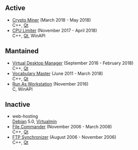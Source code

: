 ## Active
* [Crypto Miner](https://github.com/martin-kudlicka/crypto-miner) (March 2018 - May 2018)  
  C++, [Qt](https://www.qt.io/)
* [CPU Limiter](https://github.com/martin-kudlicka/cpu-limiter) (November 2017 - April 2018)  
  C++, [Qt](https://www.qt.io/), WinAPI
## Mantained
* [Virtual Desktop Manager](https://github.com/martin-kudlicka/virtual-desktop-manager) (September 2016 - February 2018)  
  C++, [Qt](https://www.qt.io/)
* [Vocabulary Master](https://github.com/martin-kudlicka/vocabulary-master) (June 2011 - March 2018)  
  C++, [Qt](https://www.qt.io/)
* [Run As Workstation](https://github.com/martin-kudlicka/run-as-workstation) (November 2016)  
  C, WinAPI
## Inactive
* web-hosting  
  [Debian](https://debian.org/) 5.0, [Virtualmin](https://virtualmin.com/)
* [File Commander](http://sourceforge.net/projects/filecommander/) (November 2006 - March 2008)  
  C++, [Qt](https://www.qt.io/)
* [FTP Synchronizer](http://sourceforge.net/projects/syn-ftp/) (August 2006 - November 2006)  
  C++, [Qt](https://www.qt.io/)
